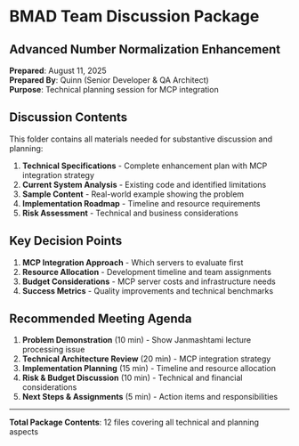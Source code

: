 # BMAD Team Discussion Package
## Advanced Number Normalization Enhancement

**Prepared**: August 11, 2025  
**Prepared By**: Quinn (Senior Developer & QA Architect)  
**Purpose**: Technical planning session for MCP integration

## Discussion Contents

This folder contains all materials needed for substantive discussion and planning:

1. **Technical Specifications** - Complete enhancement plan with MCP integration strategy
2. **Current System Analysis** - Existing code and identified limitations  
3. **Sample Content** - Real-world example showing the problem
4. **Implementation Roadmap** - Timeline and resource requirements
5. **Risk Assessment** - Technical and business considerations

## Key Decision Points

1. **MCP Integration Approach** - Which servers to evaluate first
2. **Resource Allocation** - Development timeline and team assignments
3. **Budget Considerations** - MCP server costs and infrastructure needs
4. **Success Metrics** - Quality improvements and technical benchmarks

## Recommended Meeting Agenda

1. **Problem Demonstration** (10 min) - Show Janmashtami lecture processing issue
2. **Technical Architecture Review** (20 min) - MCP integration strategy  
3. **Implementation Planning** (15 min) - Timeline and resource allocation
4. **Risk & Budget Discussion** (10 min) - Technical and financial considerations
5. **Next Steps & Assignments** (5 min) - Action items and responsibilities

---
**Total Package Contents**: 12 files covering all technical and planning aspects